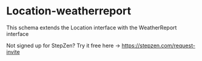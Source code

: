# Location-weatherreport

This schema extends the Location interface with the WeatherReport interface

Not signed up for StepZen? Try it free here -> https://stepzen.com/request-invite

